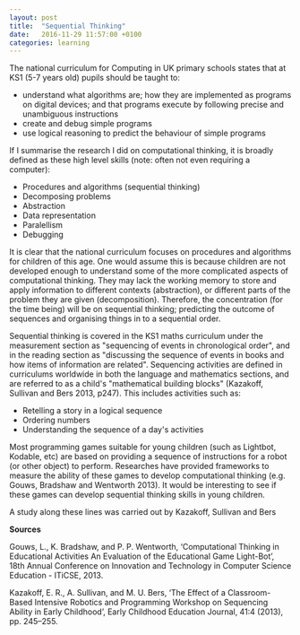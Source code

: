 ```yaml
---
layout: post
title:  "Sequential Thinking"
date:   2016-11-29 11:57:00 +0100
categories: learning
---
```


The national curriculum for Computing in UK primary schools states that at KS1 (5-7 years old) pupils should be taught to:

- understand what algorithms are; how they are implemented as programs on digital devices; and that programs execute by following precise and unambiguous instructions
- create and debug simple programs
- use logical reasoning to predict the behaviour of simple programs

If I summarise the research I did on computational thinking, it is broadly defined as these high level skills (note: often not even requiring a computer):

- Procedures and algorithms (sequential thinking)
- Decomposing problems
- Abstraction
- Data representation
- Paralellism
- Debugging

It is clear that the national curriculum focuses on procedures and algorithms for children of this age. One would assume this is because children are not developed enough to understand some of the more complicated aspects of computational thinking. They may lack the working memory to store and apply information to different contexts (abstraction), or different parts of the problem they are given (decomposition). Therefore, the concentration (for the time being) will be on sequential thinking; predicting the outcome of sequences and organising things in to a sequential order.

 Sequential thinking is covered in the KS1 maths curriculum under the measurement section as "sequencing of events in chronological order", and in the reading section as "discussing the sequence of events in books and how items of information are
related". Sequencing activities are defined in curriculums worldwide in both the language and mathematics sections, and are referred to as a child's "mathematical building blocks" (Kazakoff, Sullivan and Bers 2013, p247). This includes activities such as:

 - Retelling a story in a logical sequence
 - Ordering numbers
 - Understanding the sequence of a day's activities

Most programming games suitable for young children (such as Lightbot, Kodable, etc) are based on providing a sequence of instructions for a robot (or other object) to perform. Researches have provided frameworks to measure the ability of these games to develop computational thinking (e.g. Gouws, Bradshaw and Wentworth 2013). It would be interesting to see if these games can develop sequential thinking skills in young children.

A study along these lines was carried out by Kazakoff, Sullivan and Bers

**Sources**

Gouws, L., K. Bradshaw, and P. P. Wentworth, ‘Computational Thinking in Educational Activities An Evaluation of the Educational Game Light-Bot’, 18th Annual Conference on Innovation and Technology in Computer Science Education - ITiCSE, 2013.

Kazakoff, E. R., A. Sullivan, and M. U. Bers, ‘The Effect of a Classroom-Based Intensive Robotics and Programming Workshop on Sequencing Ability in Early Childhood’, Early Childhood Education Journal, 41:4 (2013), pp. 245–255.

